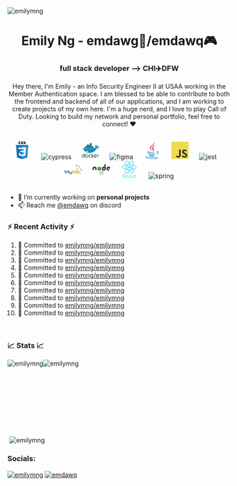 <p align="left"> <img src="https://komarev.com/ghpvc/?username=emilymng&label=Profile%20views&color=0e75b6&style=flat" alt="emilymng" /> </p>
<h1 align="center">Emily Ng - emdawg🐶/emdawq🎮 </h1>
<h3 align="center">full stack developer --> CHI✈️DFW</h3>

<p align="center">Hey there, I'm Emily - an Info Security Engineer II at USAA working in the Member Authentication space. I am blessed to be able to contribute to both the frontend and backend of all of our applications, and I am working to create projects of my own here. I'm a huge nerd, and I love to play Call of Duty. Looking to build my network and personal portfolio, feel free to connect! ♥️</p>

<div>&nbsp;</div>

<div align="center">
  <img src="https://raw.githubusercontent.com/devicons/devicon/master/icons/css3/css3-original-wordmark.svg" alt="css3" width="40" height="40"/>
  <img width="15" />
  <img src="https://raw.githubusercontent.com/simple-icons/simple-icons/6e46ec1fc23b60c8fd0d2f2ff46db82e16dbd75f/icons/cypress.svg" alt="cypress" width="40" height="40"/> 
  <img width="15" />
  <img src="https://raw.githubusercontent.com/devicons/devicon/master/icons/docker/docker-original-wordmark.svg" alt="docker" width="40" height="40"/> 
  <img width="15" />
  <img src="https://www.vectorlogo.zone/logos/figma/figma-icon.svg" alt="figma" width="40" height="40"/> 
  <img width="15" />
  <img src="https://raw.githubusercontent.com/devicons/devicon/master/icons/java/java-original.svg" alt="java" width="40" height="40"/>
  <img width="15" />
  <img src="https://raw.githubusercontent.com/devicons/devicon/master/icons/javascript/javascript-original.svg" alt="javascript" width="40" height="40"/>
  <img width="15" />
  <img src="https://www.vectorlogo.zone/logos/jestjsio/jestjsio-icon.svg" alt="jest" width="40" height="40"/>
  <img width="15" />
  <img src="https://raw.githubusercontent.com/devicons/devicon/master/icons/mysql/mysql-original-wordmark.svg" alt="mysql" width="40" height="40"/>
  <img width="15" />
  <img src="https://raw.githubusercontent.com/devicons/devicon/master/icons/nodejs/nodejs-original-wordmark.svg" alt="nodejs" width="40" height="40"/>
  <img width="15" />
  <img src="https://raw.githubusercontent.com/devicons/devicon/master/icons/react/react-original-wordmark.svg" alt="react" width="40" height="40"/> 
  <img width="15" />
  <img src="https://www.vectorlogo.zone/logos/springio/springio-icon.svg" alt="spring" width="40" height="40"/>
</div>

<div>&nbsp;</div>
<div>
  <ul>
    <li>🔭 I’m currently working on <b>personal projects</b></li>
    <li>📫 Reach me <a href="https://discord.com/users/538857242007568399">@emdawq</a> on discord</li>
  </ul>
</div>


<h3 align="left">⚡ Recent Activity ⚡ </h3>
<p align="left" >
<!--START_SECTION:activity-->
<ol>
<li>📝 Committed to <a href="https://github.com/emilymng/emilymng/commit/770171d69566b42c511aa9b06dec622f86c6659c">emilymng/emilymng</a></li>
<li>📝 Committed to <a href="https://github.com/emilymng/emilymng/commit/69af69cce4e1c935c8c607dd66a1f34c62e2e2dc">emilymng/emilymng</a></li>
<li>📝 Committed to <a href="https://github.com/emilymng/emilymng/commit/802f53c7bd701f76076c32a9a1335d4c14c5e6c3">emilymng/emilymng</a></li>
<li>📝 Committed to <a href="https://github.com/emilymng/emilymng/commit/a540ea97f7680d42acc1758423e41ee8b02ce096">emilymng/emilymng</a></li>
<li>📝 Committed to <a href="https://github.com/emilymng/emilymng/commit/526cd441ef712abfd603412da0c530fc7cfdd9a6">emilymng/emilymng</a></li>
<li>📝 Committed to <a href="https://github.com/emilymng/emilymng/commit/342633713f972e26ea0f484eab2426e49fe5f1fc">emilymng/emilymng</a></li>
<li>📝 Committed to <a href="https://github.com/emilymng/emilymng/commit/f637b45584e64cadf2ab21e3f7d117e6ba427f48">emilymng/emilymng</a></li>
<li>📝 Committed to <a href="https://github.com/emilymng/emilymng/commit/e66f49d794cec26272e64bd3c16ff621cd07688f">emilymng/emilymng</a></li>
<li>📝 Committed to <a href="https://github.com/emilymng/emilymng/commit/6260e97a35315a1c5652b746e520ec28cda22493">emilymng/emilymng</a></li>
<li>📝 Committed to <a href="https://github.com/emilymng/emilymng/commit/bc82b375d19fea202ae36c04415ceb64e4646271">emilymng/emilymng</a></li>
</ol>
<!--END_SECTION:activity-->
</p>
<div>&nbsp;</div>

<h3 align="left">📈 Stats 📈</h3>
<div style="display: flex; flex-direction: row;">
  <img height="140" align="center" src="https://github-readme-streak-stats.herokuapp.com/?user=emilymng&" alt="emilymng" />

  <img height="140" align="center" src="https://github-readme-stats.vercel.app/api?username=emilymng&show_icons=true&locale=en" alt="emilymng" />
</div>

<div>&nbsp;</div>
<p>&nbsp;<img height="140" align="center" src="https://github-readme-stats.vercel.app/api/top-langs?username=emilymng&show_icons=true&locale=en&layout=compact" alt="emilymng" /></p>

<h3 align="left">Socials:</h3>
<p align="left">
<a href="https://linkedin.com/in/emilymng" target="blank"><img align="center" src="https://raw.githubusercontent.com/rahuldkjain/github-profile-readme-generator/master/src/images/icons/Social/linked-in-alt.svg" alt="emilymng" height="30" width="40" /></a>
<a href="https://instagram.com/emdawq" target="blank"><img align="center" src="https://raw.githubusercontent.com/rahuldkjain/github-profile-readme-generator/master/src/images/icons/Social/instagram.svg" alt="emdawq" height="30" width="40" /></a>
</p>
